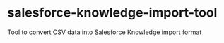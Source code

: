 # salesforce-knowledge-import-tool
Tool to convert CSV data into Salesforce Knowledge import format
